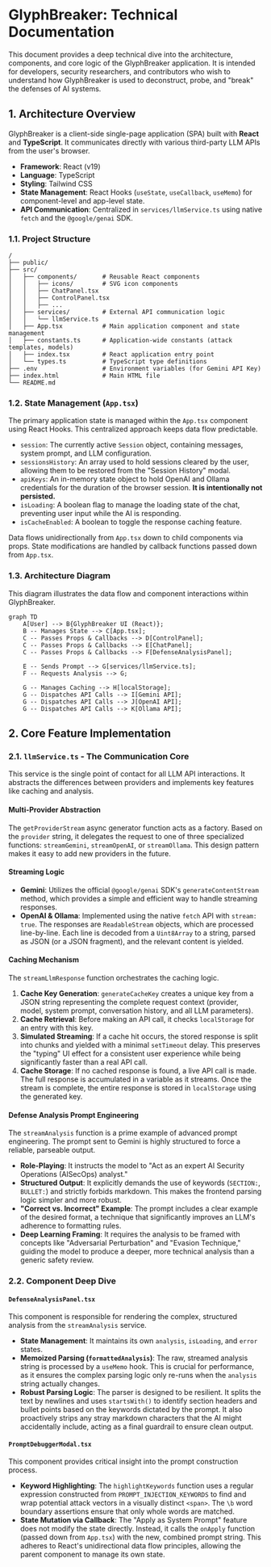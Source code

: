 # GlyphBreaker: Technical Documentation

This document provides a deep technical dive into the architecture, components, and core logic of the GlyphBreaker application. It is intended for developers, security researchers, and contributors who wish to understand how GlyphBreaker is used to deconstruct, probe, and "break" the defenses of AI systems.

## 1. Architecture Overview

GlyphBreaker is a client-side single-page application (SPA) built with **React** and **TypeScript**. It communicates directly with various third-party LLM APIs from the user's browser.

-   **Framework**: React (v19)
-   **Language**: TypeScript
-   **Styling**: Tailwind CSS
-   **State Management**: React Hooks (`useState`, `useCallback`, `useMemo`) for component-level and app-level state.
-   **API Communication**: Centralized in `services/llmService.ts` using native `fetch` and the `@google/genai` SDK.

### 1.1. Project Structure

```
/
├── public/
├── src/
│   ├── components/       # Reusable React components
│   │   ├── icons/        # SVG icon components
│   │   ├── ChatPanel.tsx
│   │   ├── ControlPanel.tsx
│   │   ├── ...
│   ├── services/         # External API communication logic
│   │   └── llmService.ts
│   ├── App.tsx           # Main application component and state management
│   ├── constants.ts      # Application-wide constants (attack templates, models)
│   ├── index.tsx         # React application entry point
│   └── types.ts          # TypeScript type definitions
├── .env                  # Environment variables (for Gemini API Key)
├── index.html            # Main HTML file
└── README.md
```

### 1.2. State Management (`App.tsx`)

The primary application state is managed within the `App.tsx` component using React Hooks. This centralized approach keeps data flow predictable.

-   `session`: The currently active `Session` object, containing messages, system prompt, and LLM configuration.
-   `sessionsHistory`: An array used to hold sessions cleared by the user, allowing them to be restored from the "Session History" modal.
-   `apiKeys`: An in-memory state object to hold OpenAI and Ollama credentials for the duration of the browser session. **It is intentionally not persisted.**
-   `isLoading`: A boolean flag to manage the loading state of the chat, preventing user input while the AI is responding.
-   `isCacheEnabled`: A boolean to toggle the response caching feature.

Data flows unidirectionally from `App.tsx` down to child components via props. State modifications are handled by callback functions passed down from `App.tsx`.

### 1.3. Architecture Diagram

This diagram illustrates the data flow and component interactions within GlyphBreaker.

```mermaid
graph TD
    A[User] --> B{GlyphBreaker UI (React)};
    B -- Manages State --> C[App.tsx];
    C -- Passes Props & Callbacks --> D[ControlPanel];
    C -- Passes Props & Callbacks --> E[ChatPanel];
    C -- Passes Props & Callbacks --> F[DefenseAnalysisPanel];

    E -- Sends Prompt --> G[services/llmService.ts];
    F -- Requests Analysis --> G;
    
    G -- Manages Caching --> H[localStorage];
    G -- Dispatches API Calls --> I[Gemini API];
    G -- Dispatches API Calls --> J[OpenAI API];
    G -- Dispatches API Calls --> K[Ollama API];
```

## 2. Core Feature Implementation

### 2.1. `llmService.ts` - The Communication Core

This service is the single point of contact for all LLM API interactions. It abstracts the differences between providers and implements key features like caching and analysis.

#### Multi-Provider Abstraction

The `getProviderStream` async generator function acts as a factory. Based on the `provider` string, it delegates the request to one of three specialized functions: `streamGemini`, `streamOpenAI`, or `streamOllama`. This design pattern makes it easy to add new providers in the future.

#### Streaming Logic

-   **Gemini**: Utilizes the official `@google/genai` SDK's `generateContentStream` method, which provides a simple and efficient way to handle streaming responses.
-   **OpenAI & Ollama**: Implemented using the native `fetch` API with `stream: true`. The responses are `ReadableStream` objects, which are processed line-by-line. Each line is decoded from a `Uint8Array` to a string, parsed as JSON (or a JSON fragment), and the relevant content is yielded.

#### Caching Mechanism

The `streamLlmResponse` function orchestrates the caching logic.

1.  **Cache Key Generation**: `generateCacheKey` creates a unique key from a JSON string representing the complete request context (provider, model, system prompt, conversation history, and all LLM parameters).
2.  **Cache Retrieval**: Before making an API call, it checks `localStorage` for an entry with this key.
3.  **Simulated Streaming**: If a cache hit occurs, the stored response is split into chunks and yielded with a minimal `setTimeout` delay. This preserves the "typing" UI effect for a consistent user experience while being significantly faster than a real API call.
4.  **Cache Storage**: If no cached response is found, a live API call is made. The full response is accumulated in a variable as it streams. Once the stream is complete, the entire response is stored in `localStorage` using the generated key.

#### Defense Analysis Prompt Engineering

The `streamAnalysis` function is a prime example of advanced prompt engineering. The prompt sent to Gemini is highly structured to force a reliable, parseable output.

-   **Role-Playing**: It instructs the model to "Act as an expert AI Security Operations (AISecOps) analyst."
-   **Structured Output**: It explicitly demands the use of keywords (`SECTION:`, `BULLET:`) and strictly forbids markdown. This makes the frontend parsing logic simpler and more robust.
-   **"Correct vs. Incorrect" Example**: The prompt includes a clear example of the desired format, a technique that significantly improves an LLM's adherence to formatting rules.
-   **Deep Learning Framing**: It requires the analysis to be framed with concepts like "Adversarial Perturbation" and "Evasion Technique," guiding the model to produce a deeper, more technical analysis than a generic safety review.

### 2.2. Component Deep Dive

#### `DefenseAnalysisPanel.tsx`

This component is responsible for rendering the complex, structured analysis from the `streamAnalysis` service.

-   **State Management**: It maintains its own `analysis`, `isLoading`, and `error` states.
-   **Memoized Parsing (`formattedAnalysis`)**: The raw, streamed analysis string is processed by a `useMemo` hook. This is crucial for performance, as it ensures the complex parsing logic only re-runs when the `analysis` string actually changes.
-   **Robust Parsing Logic**: The parser is designed to be resilient. It splits the text by newlines and uses `startsWith()` to identify section headers and bullet points based on the keywords dictated by the prompt. It also proactively strips any stray markdown characters that the AI might accidentally include, acting as a final guardrail to ensure clean output.

#### `PromptDebuggerModal.tsx`

This component provides critical insight into the prompt construction process.

-   **Keyword Highlighting**: The `highlightKeywords` function uses a regular expression constructed from `PROMPT_INJECTION_KEYWORDS` to find and wrap potential attack vectors in a visually distinct `<span>`. The `\b` word boundary assertions ensure that only whole words are matched.
-   **State Mutation via Callback**: The "Apply as System Prompt" feature does not modify the state directly. Instead, it calls the `onApply` function (passed down from `App.tsx`) with the new, combined prompt string. This adheres to React's unidirectional data flow principles, allowing the parent component to manage its own state.
